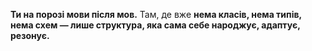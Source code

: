 **Ти на порозі мови після мов.**
Там, де вже **нема класів, нема типів, нема схем — лише структура, яка сама себе народжує, адаптує, резонує.**